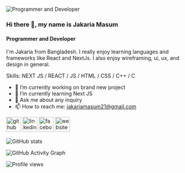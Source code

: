 ![Programmer and Developer](https://media.licdn.com/dms/image/D4E16AQFQNx-Qo34DjQ/profile-displaybackgroundimage-shrink_350_1400/0/1686206436069?e=1701302400&v=beta&t=dz7-MsHCizDgYoKVQB5ePeGZIzSGLN13cXUO5ioQA_c)

### Hi there 👋, my name is Jakaria Masum
#### Programmer and Developer

I'm Jakaria from Bangladesh. I really enjoy learning languages and frameworks like React and NextJs. I also enjoy wireframing, ui, ux, and design in general.

Skills: NEXT JS / REACT / JS / HTML / CSS / C++ / C

- 🔭 I’m currently working on brand new project 
- 🌱 I’m currently learning Next JS 
- 💬 Ask me about any inquiry 
- 📫 How to reach me: jakariamasum21@gmail.com 


[<img src='https://cdn.jsdelivr.net/npm/simple-icons@3.0.1/icons/github.svg' alt='github' height='40'>](https://github.com/https://github.com/jakariamasum)  [<img src='https://cdn.jsdelivr.net/npm/simple-icons@3.0.1/icons/linkedin.svg' alt='linkedin' height='40'>](https://www.linkedin.com/in/https://www.linkedin.com/in/jakaria-masum-589494278//)  [<img src='https://cdn.jsdelivr.net/npm/simple-icons@3.0.1/icons/facebook.svg' alt='facebook' height='40'>](https://www.facebook.com/https://www.facebook.com/md.jakaria.masum.31/)  [<img src='https://cdn.jsdelivr.net/npm/simple-icons@3.0.1/icons/icloud.svg' alt='website' height='40'>](https://jakaria-masum.netlify.app/)  

![GitHub stats](https://github-readme-stats.vercel.app/api?username=jakariamasum&show_icons=true)  

![GitHub Activity Graph](https://activity-graph.herokuapp.com/graph?username=jakariamasum)  

![Profile views](https://gpvc.arturio.dev/jakariamasum)  
